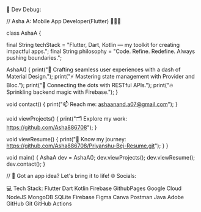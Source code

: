 💫 Dev Debug:

// Asha A: Mobile App Developer(Flutter) 🧑‍💻🚀

class AshaA {

final String techStack = "Flutter, Dart, Kotlin — my toolkit for creating impactful apps.";
final String philosophy = "Code. Refine. Redefine. Always pushing boundaries.";

AshaA() {
print("🌟 Crafting seamless user experiences with a dash of Material Design.");
print("⚡️ Mastering state management with Provider and Bloc.");
print("🔗 Connecting the dots with RESTful APIs.");
print("🔥 Sprinkling backend magic with Firebase.");
}

void contact() {
print("📫 Reach me: ashaanand.a07@gmail.com");
}

void viewProjects() {
print("🗂️ Explore my work: https://github.com/Asha886708");
}

void viewResume() {
print("📄 Know my journey: https://github.com/Asha886708/Priyanshu-Bej-Resume.git");
}
}

void main() {
AshaA dev = AshaA();
dev.viewProjects();
dev.viewResume();
dev.contact();
}

// 🚀 Got an app idea? Let's bring it to life!
🌐 Socials:


💻 Tech Stack:
Flutter Dart Kotlin Firebase GithubPages Google Cloud NodeJS MongoDB SQLite Firebase Figma Canva Postman Java Adobe GitHub Git GitHub Actions
